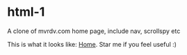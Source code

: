 # html-1
A clone of mvrdv.com home page, include nav, scrollspy etc

This is what it looks like: [Home](http://www.mvrdv.nl/).
Star me if you feel useful :)
